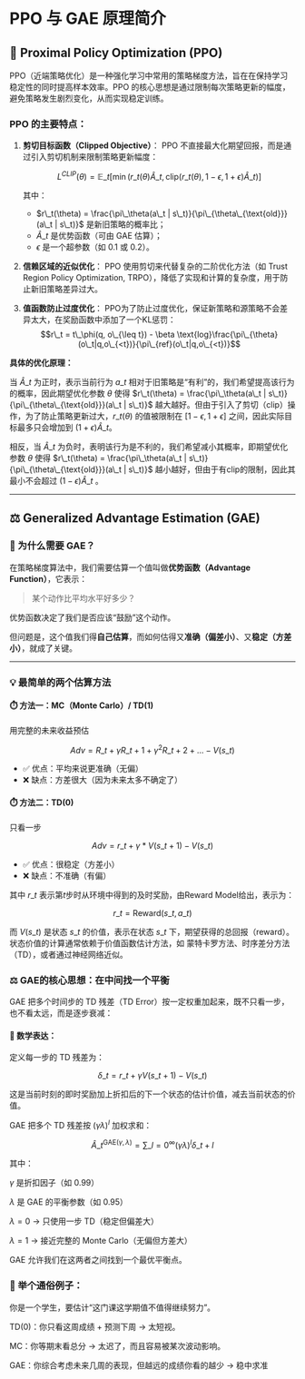 # PPO 与 GAE 原理简介

## 🧠 Proximal Policy Optimization (PPO)

PPO（近端策略优化）是一种强化学习中常用的策略梯度方法，旨在在保持学习稳定性的同时提高样本效率。PPO 的核心思想是通过限制每次策略更新的幅度，避免策略发生剧烈变化，从而实现稳定训练。

### PPO 的主要特点：

1. **剪切目标函数（Clipped Objective）**：
   PPO 不直接最大化期望回报，而是通过引入剪切机制来限制策略更新幅度：

   $$L^{CLIP}(\theta) = \mathbb{E}\_t \left[ \min\left( r\_t(\theta)\hat{A}\_t, \text{clip}(r\_t(\theta), 1 - \epsilon, 1 + \epsilon)\hat{A}\_t \right) \right]$$
   
   其中：
   - $r\_t(\theta) = \frac{\pi\_\theta(a\_t | s\_t)}{\pi\_{\theta\_{\text{old}}}(a\_t | s\_t)}$ 是新旧策略的概率比；
   - $\hat{A}\_t$ 是优势函数（可由 GAE 估算）；
   - $\epsilon$ 是一个超参数（如 0.1 或 0.2）。

2. **信赖区域的近似优化**：
   PPO 使用剪切来代替复杂的二阶优化方法（如 Trust Region Policy Optimization, TRPO），降低了实现和计算的复杂度，用于防止新旧策略差异过大。

3. **值函数防止过度优化**：
    PPO为了防止过度优化，保证新策略和源策略不会差异太大，在奖励函数中添加了一个KL惩罚：
    $$r\_t = t\_\phi(q, o\_{\leq t}) - \beta \text{log}\frac{\pi\_{\theta}(o\_t|q,o\_{<t})}{\pi\_{ref}(o\_t|q,o\_{<t})}$$


**具体的优化原理：**

当 $\hat{A}\_t$ 为正时，表示当前行为 $a\_t$ 相对于旧策略是“有利”的，我们希望提高该行为的概率，因此期望优化参数 $\theta$ 使得 $r\_t(\theta) = \frac{\pi\_\theta(a\_t | s\_t)}{\pi\_{\theta\_{\text{old}}}(a\_t | s\_t)}$ 越大越好。但由于引入了剪切（clip）操作，为了防止策略更新过大，$r\_t(\theta)$ 的值被限制在 $[1 - \epsilon, 1 + \epsilon]$ 之间，因此实际目标最多只会增加到 $(1 + \epsilon)\hat{A}\_t$。

相反，当 $\hat{A}\_t$ 为负时，表明该行为是不利的，我们希望减小其概率，即期望优化参数 $\theta$ 使得 $r\_t(\theta) = \frac{\pi\_\theta(a\_t | s\_t)}{\pi\_{\theta\_{\text{old}}}(a\_t | s\_t)}$ 越小越好，但由于有clip的限制，因此其最小不会超过 $(1 - \epsilon)\hat{A}\_t$ 。

---

## ⚖️ Generalized Advantage Estimation (GAE)

### 🧠 为什么需要 GAE？

在策略梯度算法中，我们需要估算一个值叫做**优势函数（Advantage Function）**，它表示：

> 某个动作比平均水平好多少？

优势函数决定了我们是否应该“鼓励”这个动作。

但问题是，这个值我们得**自己估算**，而如何估得又**准确（偏差小）**、又**稳定（方差小）**，就成了关键。

---

### 💡 最简单的两个估算方法

#### ⏱️ 方法一：MC（Monte Carlo）/ TD(1)
用完整的未来收益预估

$$Adv = R\_t + γ R\_{t+1} + γ^2 R\_{t+2} + ... - V(s\_t)$$
- ✅ 优点：平均来说更准确（无偏）
- ❌ 缺点：方差很大（因为未来太多不确定了）

#### ⏱️ 方法二：TD(0)
只看一步

$$Adv = r\_t + γ * V(s\_{t+1}) - V(s\_t)$$
- ✅ 优点：很稳定（方差小）
- ❌ 缺点：不准确（有偏）

其中 $r\_t$ 表示第$t$步时从环境中得到的及时奖励，由Reward Model给出，表示为：

$$r\_t = \text{Reward}(s\_t, a\_t)$$

而 $V(s\_t)$ 是状态 $s\_t$ 的价值，表示在状态 $s\_t$ 下，期望获得的总回报（reward）。状态价值的计算通常依赖于价值函数估计方法，如 蒙特卡罗方法、时序差分方法（TD），或者通过神经网络近似。

### ⚖️ GAE的核心思想：在中间找一个平衡

GAE 把多个时间步的 TD 残差（TD Error）按一定权重加起来，既不只看一步，也不看太远，而是逐步衰减：

#### 🔧 数学表达：
定义每一步的 TD 残差为：

$$\delta\_t = r\_t + \gamma V(s\_{t+1}) - V(s\_t)$$

这是当前时刻的即时奖励加上折扣后的下一个状态的估计价值，减去当前状态的价值。

GAE 把多个 TD 残差按 $(\gamma \lambda)^l$ 加权求和：

$$\hat{A}\_t^{\text{GAE}(\gamma, \lambda)} = \sum\_{l=0}^{\infty} (\gamma \lambda)^l \delta\_{t+l}$$
 
其中：

$\gamma$ 是折扣因子（如 0.99）

$\lambda$ 是 GAE 的平衡参数（如 0.95）

$\lambda = 0$ → 只使用一步 TD（稳定但偏差大）

$\lambda = 1$ → 接近完整的 Monte Carlo（无偏但方差大）

GAE 允许我们在这两者之间找到一个最优平衡点。

### 👶 举个通俗例子：
你是一个学生，要估计“这门课这学期值不值得继续努力”。

TD(0)：你只看这周成绩 + 预测下周 → 太短视。

MC：你等期末看总分 → 太迟了，而且容易被某次波动影响。

GAE：你综合考虑未来几周的表现，但越远的成绩你看的越少 → 稳中求准

